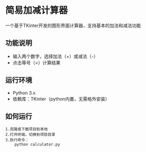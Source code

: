 # 简易加减计算器
一个基于TKinter开发的图形界面计算器，支持基本的加法和减法功能

## 功能说明

- 输入两个数字，选择加法（+）或减法（-）
- 点击等号（=）计算结果

## 运行环境

- Python 3.x
- 依赖库：TKinter（python内置，无需格外安装）

## 如何运行

    1.克隆或下载项目到本地
    2.打开终端，切换到项目目录
    3.执行命令：
        python calculator.py